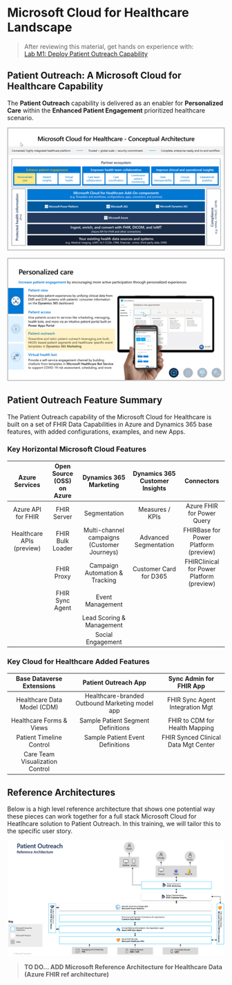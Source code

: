 # Microsoft Cloud for Healthcare Landscape
> After reviewing this material, get hands on experience with:<br>
[Lab M1: Deploy Patient Outreach Capability](./Lab_M1)

## Patient Outreach: A Microsoft Cloud for Healthcare Capability

The **Patient Outreach** capability is delivered as an enabler for **Personalized Care** within the **Enhanced Patient Engagement** prioritized healthcare scenario.

![Microsoft Cloud for Healthcare Conceptual Architecture](./MC4H_Ecosystem_PersonalizedCare.png)

![Personalized Care Capabilities including Patient Outreach](./PersonalizedCare_Capabilities.png)

## Patient Outreach Feature Summary

The Patient Outreach capability of the Microsoft Cloud for Healthcare is built on a set of FHIR Data Capabilities in Azure and Dynamics 365 base features, with added configurations, examples, and new Apps. 

### Key Horizontal Microsoft Cloud Features
| **Azure Services** | **Open Source (OSS) on Azure** |  **Dynamics 365 Marketing** | **Dynamics 365 Customer Insights** | **Connectors** |
| :---: | :---: | :----: | :---: | :---: |
| Azure API for FHIR | FHIR Server | Segmentation | Measures / KPIs | Azure FHIR for Power Query |
| Healthcare APIs (preview) | FHIR Bulk Loader | Multi-channel campaigns (Customer Journeys) | Advanced Segmentation | FHIRBase for Power Platform (preview)|
| | FHIR Proxy  | Campaign Automation & Tracking | Customer Card for D365 | FHIRClinical for Power Platform (preview) |
| | FHIR Sync Agent | Event Management | | |
| | | Lead Scoring & Management | | |
| | | Social Engagement| | |

### Key Cloud for Healthcare Added Features
| **Base Dataverse Extensions** | **Patient Outreach App** | **Sync Admin for FHIR App** |
| :---: | :---: | :---: |
| Healthcare Data Model (CDM) | Healthcare-branded Outbound Marketing model app | FHIR Sync Agent Integration Mgt | 
| Healthcare Forms & Views | Sample Patient Segment Definitions | FHIR to CDM for Health Mapping | 
| Patient Timeline Control | Sample Patient Event Definitions | FHIR Synced Clinical Data Mgt Center | 
| Care Team Visualization Control  | | |



## Reference Architectures

Below is a high level reference architecture that shows one potential way these pieces can work together for a full stack Microsoft Cloud for Heatlhcare solution to Patient Outreach. In this training, we will tailor this to the specific user story. 

![Patient Outreach Reference Architecture](./PatientOutreach_RefArchitecture.png)

> **TO DO... ADD Microsoft Reference Architecture for Healthcare Data (Azure FHIR ref architecture)**